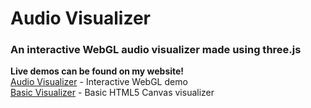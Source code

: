 # Audio Visualizer
### An interactive WebGL audio visualizer made using three.js

**Live demos can be found on my website!**  
[Audio Visualizer](http://ryanc16.com/projects/AudioVisualizer) - Interactive WebGL demo  
[Basic Visualizer](http://ryanc16.com/projects/AudioVisualizer/basic.html) - Basic HTML5 Canvas visualizer